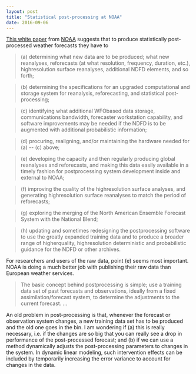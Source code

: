 ```yaml
---
layout: post
title: "Statistical post-processing at NOAA" 
date: 2016-09-06
---
```


[This white paper](http://www.esrl.noaa.gov/psd/people/tom.hamill/WhitePaperImplementationofReforecastsandNationalBlend.pdf) from [NOAA](noaa.gov) suggests that to produce statistically post-processed weather forecasts they have to


> (a) determining what new data are to be produced; what new reanalyses,
> reforecasts (at what resolution, frequency, duration, etc.), high­resolution
> surface reanalyses, additional NDFD elements, and so forth; 

> (b) determining the specifications for an upgraded computational and storage
> system for reanalysis, reforecasting, and statistical post­processing;  

> (c) identifying what additional WFO­based data storage, communications
> bandwidth, forecaster workstation capability, and software improvements may
> be needed if the NDFD is to be augmented with additional probabilistic
> information;  

> (d) procuring, realigning, and/or maintaining the hardware needed for (a) --
> (c) above;  

> (e) developing the capacity and then regularly producing global reanalyses
> and reforecasts, and making this data easily available in a timely fashion
> for post­processing system development inside and external to NOAA; 

> (f) improving the quality of the high­resolution surface analyses, and
> generating high­resolution surface reanalyses to match the period of
> reforecasts; 

> (g) exploring the merging of the North American Ensemble Forecast System with
> the National Blend; 

> (h) updating and sometimes redesigning the post­processing software to use
> the greatly expanded training data and to produce a broader range of
> higher­quality, high­resolution deterministic and probabilistic guidance for
> the NDFD or other archives. 


For researchers and users of the raw data, point (e) seems most important. 
NOAA is doing a much better job with publishing their raw data than European weather services.


> The basic concept behind post­processing is simple; use a training data set
> of past forecasts and observations, ideally from a fixed
> assimilation/forecast system, to determine the adjustments to the current
> forecast.  ...

An old problem in post-processing is that, whenever the forecast or observation system changes, a new training data set has to be produced and the old one goes in the bin.
I am wondering if (a) this is really necessary, i.e. if the changes are so big that you can really see a drop in performance of the post-processed forecast; and (b) if we can use a method dynamically adjusts the post-processing parameters to changes in the system.
In dynamic linear modeling, such intervention effects can be included by temporarily increasing the error variance to account for changes in the data.


